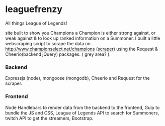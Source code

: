 # leaguefrenzy

All things League of Legends!

site built to show you Champions a Champion is either strong against, or weak against & to look up ranked information on a Summoner. I built a little webscraping script to scrape the data on <a href="http://www.championselect.net/champions">http://www.championselect.net/champions</a> (<a href="https://github.com/mpedersen2054/leaguefrenzy/blob/master/lib/scrapeChampInfo.js">scraper</a>) using the Request & Cheerio(backend jQuery) packages. ( grey area? ).

### Backend
Expressjs (node), mongoose (mongodb), Cheerio and Request for the scraper.

### Frontend
Node Handlebars to render data from the backend to the frontend, Gulp to bundle the JS and CSS, League of Legends API to search for Summoners, twitch API to get the streamers, Bootstrap.


